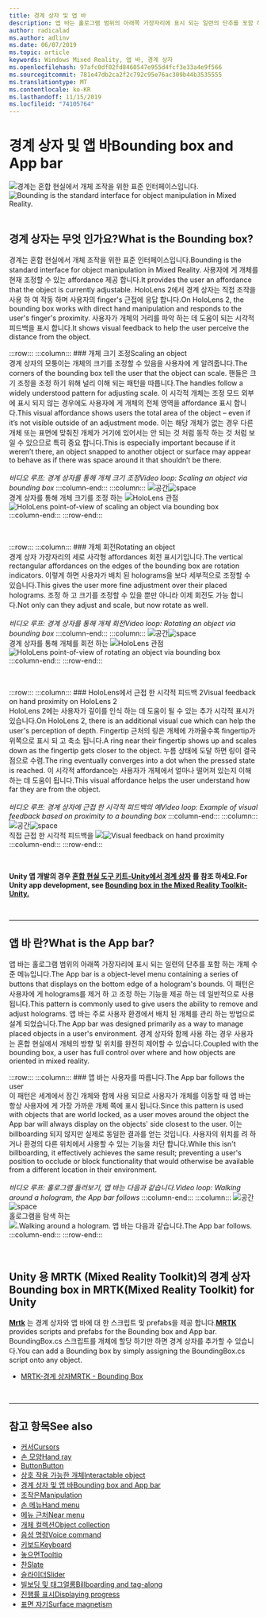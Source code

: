 ```yaml
---
title: 경계 상자 및 앱 바
description: 앱 바는 홀로그램 범위의 아래쪽 가장자리에 표시 되는 일련의 단추를 포함 하는 개체 수준 메뉴입니다.
author: radicalad
ms.author: adlinv
ms.date: 06/07/2019
ms.topic: article
keywords: Windows Mixed Reality, 앱 바, 경계 상자
ms.openlocfilehash: 97afc0df02fd8460547e955d4fcf3e33a4e9f566
ms.sourcegitcommit: 781e47db2ca2f2c792c95e76ac309b44b3535555
ms.translationtype: MT
ms.contentlocale: ko-KR
ms.lasthandoff: 11/15/2019
ms.locfileid: "74105764"
---
```

# <a name="bounding-box-and-app-bar"></a><span data-ttu-id="d1a9b-104">경계 상자 및 앱 바</span><span class="sxs-lookup"><span data-stu-id="d1a9b-104">Bounding box and App bar</span></span>
<span data-ttu-id="d1a9b-105">![경계는 혼합 현실에서 개체 조작을 위한 표준 인터페이스입니다.](images/640px-boundingbox-hero.jpg)</span><span class="sxs-lookup"><span data-stu-id="d1a9b-105">![Bounding is the standard interface for object manipulation in Mixed Reality.](images/640px-boundingbox-hero.jpg)</span></span><br>
<br>

## <a name="what-is-the-bounding-box"></a><span data-ttu-id="d1a9b-106">경계 상자는 무엇 인가요?</span><span class="sxs-lookup"><span data-stu-id="d1a9b-106">What is the Bounding box?</span></span>

<span data-ttu-id="d1a9b-107">경계는 혼합 현실에서 개체 조작을 위한 표준 인터페이스입니다.</span><span class="sxs-lookup"><span data-stu-id="d1a9b-107">Bounding is the standard interface for object manipulation in Mixed Reality.</span></span> <span data-ttu-id="d1a9b-108">사용자에 게 개체를 현재 조정할 수 있는 affordance 제공 합니다.</span><span class="sxs-lookup"><span data-stu-id="d1a9b-108">It provides the user an affordance that the object is currently adjustable.</span></span> <span data-ttu-id="d1a9b-109">HoloLens 2에서 경계 상자는 직접 조작을 사용 하 여 작동 하며 사용자의 finger's 근접에 응답 합니다.</span><span class="sxs-lookup"><span data-stu-id="d1a9b-109">On HoloLens 2, the bounding box works with direct hand manipulation and responds to the user's finger's proximity.</span></span> <span data-ttu-id="d1a9b-110">사용자가 개체의 거리를 파악 하는 데 도움이 되는 시각적 피드백을 표시 합니다.</span><span class="sxs-lookup"><span data-stu-id="d1a9b-110">It shows visual feedback to help the user perceive the distance from the object.</span></span>

:::row:::
    :::column:::
        ### <a name="scaling-an-objectbr"></a><span data-ttu-id="d1a9b-111">개체 크기 조정</span><span class="sxs-lookup"><span data-stu-id="d1a9b-111">Scaling an object</span></span><br>
        <span data-ttu-id="d1a9b-112">경계 상자의 모퉁이는 개체의 크기를 조정할 수 있음을 사용자에 게 알려줍니다.</span><span class="sxs-lookup"><span data-stu-id="d1a9b-112">The corners of the bounding box tell the user that the object can scale.</span></span> <span data-ttu-id="d1a9b-113">핸들은 크기 조정을 조정 하기 위해 널리 이해 되는 패턴을 따릅니다.</span><span class="sxs-lookup"><span data-stu-id="d1a9b-113">The handles follow a widely understood pattern for adjusting scale.</span></span> <span data-ttu-id="d1a9b-114">이 시각적 개체는 조정 모드 외부에 표시 되지 않는 경우에도 사용자에 게 개체의 전체 영역을 affordance 표시 합니다.</span><span class="sxs-lookup"><span data-stu-id="d1a9b-114">This visual affordance shows users the total area of the object – even if it’s not visible outside of an adjustment mode.</span></span> <span data-ttu-id="d1a9b-115">이는 해당 개체가 없는 경우 다른 개체 또는 표면에 맞춰진 개체가 거기에 있어서는 안 되는 것 처럼 동작 하는 것 처럼 보일 수 있으므로 특히 중요 합니다.</span><span class="sxs-lookup"><span data-stu-id="d1a9b-115">This is especially important because if it weren’t there, an object snapped to another object or surface may appear to behave as if there was space around it that shouldn’t be there.</span></span><br>
        <br>
        <span data-ttu-id="d1a9b-116">*비디오 루프: 경계 상자를 통해 개체 크기 조정*</span><span class="sxs-lookup"><span data-stu-id="d1a9b-116">*Video loop: Scaling an object via bounding box*</span></span>
    :::column-end:::
        :::column:::
        <span data-ttu-id="d1a9b-117">![공간](images/spacer-20x582.png)</span><span class="sxs-lookup"><span data-stu-id="d1a9b-117">![space](images/spacer-20x582.png)</span></span><br>
       <span data-ttu-id="d1a9b-118">경계 상자를 통해 개체 크기를 조정 하는 ![HoloLens 관점](images/HoloLens2_BoundingBox.gif)</span><span class="sxs-lookup"><span data-stu-id="d1a9b-118">![HoloLens point-of-view of scaling an object via bounding box](images/HoloLens2_BoundingBox.gif)</span></span><br>
    :::column-end:::
:::row-end:::

<br>

:::row:::
    :::column:::
        ### <a name="rotating-an-objectbr"></a><span data-ttu-id="d1a9b-119">개체 회전</span><span class="sxs-lookup"><span data-stu-id="d1a9b-119">Rotating an object</span></span><br>
        <span data-ttu-id="d1a9b-120">경계 상자 가장자리의 세로 사각형 affordances 회전 표시기입니다.</span><span class="sxs-lookup"><span data-stu-id="d1a9b-120">The vertical rectangular affordances on the edges of the bounding box are rotation indicators.</span></span> <span data-ttu-id="d1a9b-121">이렇게 하면 사용자가 배치 된 holograms을 보다 세부적으로 조정할 수 있습니다.</span><span class="sxs-lookup"><span data-stu-id="d1a9b-121">This gives the user more fine adjustment over their placed holograms.</span></span> <span data-ttu-id="d1a9b-122">조정 하 고 크기를 조정할 수 있을 뿐만 아니라 이제 회전도 가능 합니다.</span><span class="sxs-lookup"><span data-stu-id="d1a9b-122">Not only can they adjust and scale, but now rotate as well.</span></span><br>
        <br>
        <span data-ttu-id="d1a9b-123">*비디오 루프: 경계 상자를 통해 개체 회전*</span><span class="sxs-lookup"><span data-stu-id="d1a9b-123">*Video loop: Rotating an object via bounding box*</span></span>
    :::column-end:::
        :::column:::
        <span data-ttu-id="d1a9b-124">![공간](images/spacer-20x582.png)</span><span class="sxs-lookup"><span data-stu-id="d1a9b-124">![space](images/spacer-20x582.png)</span></span><br>
       <span data-ttu-id="d1a9b-125">경계 상자를 통해 개체를 회전 하는 ![HoloLens 관점](images/HoloLens2_BoundingBox_Rotate.gif)</span><span class="sxs-lookup"><span data-stu-id="d1a9b-125">![HoloLens point-of-view of rotating an object via bounding box](images/HoloLens2_BoundingBox_Rotate.gif)</span></span><br>
    :::column-end:::
:::row-end:::

<br>

:::row:::
    :::column:::
        ### <a name="visual-feedback-on-hand-proximity-on-hololens-2br"></a><span data-ttu-id="d1a9b-126">HoloLens에서 근접 한 시각적 피드백 2</span><span class="sxs-lookup"><span data-stu-id="d1a9b-126">Visual feedback on hand proximity on HoloLens 2</span></span><br>
        <span data-ttu-id="d1a9b-127">HoloLens 2에는 사용자가 깊이를 인식 하는 데 도움이 될 수 있는 추가 시각적 표시가 있습니다.</span><span class="sxs-lookup"><span data-stu-id="d1a9b-127">On HoloLens 2, there is an additional visual cue which can help the user's perception of depth.</span></span> <span data-ttu-id="d1a9b-128">Fingertip 근처의 링은 개체에 가까울수록 fingertip가 위쪽으로 표시 되 고 축소 됩니다.</span><span class="sxs-lookup"><span data-stu-id="d1a9b-128">A ring near their fingertip shows up and scales down as the fingertip gets closer to the object.</span></span> <span data-ttu-id="d1a9b-129">누름 상태에 도달 하면 링이 결국 점으로 수렴.</span><span class="sxs-lookup"><span data-stu-id="d1a9b-129">The ring eventually converges into a dot when the pressed state is reached.</span></span> <span data-ttu-id="d1a9b-130">이 시각적 affordance는 사용자가 개체에서 얼마나 떨어져 있는지 이해 하는 데 도움이 됩니다.</span><span class="sxs-lookup"><span data-stu-id="d1a9b-130">This visual affordance helps the user understand how far they are from the object.</span></span><br>
        <br>
        <span data-ttu-id="d1a9b-131">*비디오 루프: 경계 상자에 근접 한 시각적 피드백의 예*</span><span class="sxs-lookup"><span data-stu-id="d1a9b-131">*Video loop: Example of visual feedback based on proximity to a bounding box*</span></span>
    :::column-end:::
        :::column:::
        <span data-ttu-id="d1a9b-132">![공간](images/spacer-20x582.png)</span><span class="sxs-lookup"><span data-stu-id="d1a9b-132">![space](images/spacer-20x582.png)</span></span><br>
       <span data-ttu-id="d1a9b-133">직접 근접 한 시각적 피드백을 ![](images/HoloLens2_Proximity.gif)</span><span class="sxs-lookup"><span data-stu-id="d1a9b-133">![Visual feedback on hand proximity](images/HoloLens2_Proximity.gif)</span></span><br>
    :::column-end:::
:::row-end:::

<br>

<span data-ttu-id="d1a9b-134">**Unity 앱 개발의 경우 [혼합 현실 도구 키트-Unity에서 경계 상자](https://microsoft.github.io/MixedRealityToolkit-Unity/Documentation/README_BoundingBox.html) 를 참조 하세요.**</span><span class="sxs-lookup"><span data-stu-id="d1a9b-134">**For Unity app development, see [Bounding box in the Mixed Reality Toolkit-Unity.](https://microsoft.github.io/MixedRealityToolkit-Unity/Documentation/README_BoundingBox.html)**</span></span>

<br>

---

## <a name="what-is-the-app-bar"></a><span data-ttu-id="d1a9b-135">앱 바 란?</span><span class="sxs-lookup"><span data-stu-id="d1a9b-135">What is the App bar?</span></span>

<span data-ttu-id="d1a9b-136">앱 바는 홀로그램 범위의 아래쪽 가장자리에 표시 되는 일련의 단추를 포함 하는 개체 수준 메뉴입니다.</span><span class="sxs-lookup"><span data-stu-id="d1a9b-136">The App bar is a object-level menu containing a series of buttons that displays on the bottom edge of a hologram's bounds.</span></span> <span data-ttu-id="d1a9b-137">이 패턴은 사용자에 게 holograms를 제거 하 고 조정 하는 기능을 제공 하는 데 일반적으로 사용 됩니다.</span><span class="sxs-lookup"><span data-stu-id="d1a9b-137">This pattern is commonly used to give users the ability to remove and adjust holograms.</span></span> <span data-ttu-id="d1a9b-138">앱 바는 주로 사용자 환경에서 배치 된 개체를 관리 하는 방법으로 설계 되었습니다.</span><span class="sxs-lookup"><span data-stu-id="d1a9b-138">The App bar was designed primarily as a way to manage placed objects in a user's environment.</span></span> <span data-ttu-id="d1a9b-139">경계 상자와 함께 사용 하는 경우 사용자는 혼합 현실에서 개체의 방향 및 위치를 완전히 제어할 수 있습니다.</span><span class="sxs-lookup"><span data-stu-id="d1a9b-139">Coupled with the bounding box, a user has full control over where and how objects are oriented in mixed reality.</span></span>

:::row:::
    :::column:::
        ### <a name="the-app-bar-follows-the-userbr"></a><span data-ttu-id="d1a9b-140">앱 바는 사용자를 따릅니다.</span><span class="sxs-lookup"><span data-stu-id="d1a9b-140">The App bar follows the user</span></span><br>
        <span data-ttu-id="d1a9b-141">이 패턴은 세계에서 잠긴 개체와 함께 사용 되므로 사용자가 개체를 이동할 때 앱 바는 항상 사용자에 게 가장 가까운 개체 쪽에 표시 됩니다.</span><span class="sxs-lookup"><span data-stu-id="d1a9b-141">Since this pattern is used with objects that are world locked, as a user moves around the object the App bar will always display on the objects' side closest to the user.</span></span> <span data-ttu-id="d1a9b-142">이는 billboarding 되지 않지만 실제로 동일한 결과를 얻는 것입니다. 사용자의 위치를 려 하거나 환경의 다른 위치에서 사용할 수 있는 기능을 차단 합니다.</span><span class="sxs-lookup"><span data-stu-id="d1a9b-142">While this isn't billboarding, it effectively achieves the same result; preventing a user's position to occlude or block functionality that would otherwise be available from a different location in their environment.</span></span> <br>
        <br>
        <span data-ttu-id="d1a9b-143">*비디오 루프: 홀로그램 둘러보기, 앱 바는 다음과 같습니다.*</span><span class="sxs-lookup"><span data-stu-id="d1a9b-143">*Video loop: Walking around a hologram, the App bar follows*</span></span>
    :::column-end:::
        :::column:::
        <span data-ttu-id="d1a9b-144">![공간](images/spacer-20x582.png)</span><span class="sxs-lookup"><span data-stu-id="d1a9b-144">![space](images/spacer-20x582.png)</span></span><br>
       <span data-ttu-id="d1a9b-145">홀로그램을 탐색 하는 ![.</span><span class="sxs-lookup"><span data-stu-id="d1a9b-145">![Walking around a hologram.</span></span> <span data-ttu-id="d1a9b-146">앱 바는 다음과 같습니다.](images/HoloLens2_AppBarFollowing.gif)</span><span class="sxs-lookup"><span data-stu-id="d1a9b-146">The App bar follows.](images/HoloLens2_AppBarFollowing.gif)</span></span><br>
    :::column-end:::
:::row-end:::

<br>


## <a name="bounding-box-in-mrtkmixed-reality-toolkit-for-unity"></a><span data-ttu-id="d1a9b-147">Unity 용 MRTK (Mixed Reality Toolkit)의 경계 상자</span><span class="sxs-lookup"><span data-stu-id="d1a9b-147">Bounding box in MRTK(Mixed Reality Toolkit) for Unity</span></span>
<span data-ttu-id="d1a9b-148">**[Mrtk](https://github.com/Microsoft/MixedRealityToolkit-Unity)** 는 경계 상자와 앱 바에 대 한 스크립트 및 prefabs을 제공 합니다.</span><span class="sxs-lookup"><span data-stu-id="d1a9b-148">**[MRTK](https://github.com/Microsoft/MixedRealityToolkit-Unity)** provides scripts and prefabs for the Bounding box and App bar.</span></span> <span data-ttu-id="d1a9b-149">BoundingBox.cs 스크립트를 개체에 할당 하기만 하면 경계 상자를 추가할 수 있습니다.</span><span class="sxs-lookup"><span data-stu-id="d1a9b-149">You can add a Bounding box by simply assigning the BoundingBox.cs script onto any object.</span></span>

* [<span data-ttu-id="d1a9b-150">MRTK-경계 상자</span><span class="sxs-lookup"><span data-stu-id="d1a9b-150">MRTK - Bounding Box</span></span>](https://microsoft.github.io/MixedRealityToolkit-Unity/Documentation/README_BoundingBox.html)


<br>

---


## <a name="see-also"></a><span data-ttu-id="d1a9b-151">참고 항목</span><span class="sxs-lookup"><span data-stu-id="d1a9b-151">See also</span></span>

* [<span data-ttu-id="d1a9b-152">커서</span><span class="sxs-lookup"><span data-stu-id="d1a9b-152">Cursors</span></span>](cursors.md)
* [<span data-ttu-id="d1a9b-153">손 모양</span><span class="sxs-lookup"><span data-stu-id="d1a9b-153">Hand ray</span></span>](point-and-commit.md)
* [<span data-ttu-id="d1a9b-154">Button</span><span class="sxs-lookup"><span data-stu-id="d1a9b-154">Button</span></span>](button.md)
* [<span data-ttu-id="d1a9b-155">상호 작용 가능한 개체</span><span class="sxs-lookup"><span data-stu-id="d1a9b-155">Interactable object</span></span>](interactable-object.md)
* [<span data-ttu-id="d1a9b-156">경계 상자 및 앱 바</span><span class="sxs-lookup"><span data-stu-id="d1a9b-156">Bounding box and App bar</span></span>](app-bar-and-bounding-box.md)
* [<span data-ttu-id="d1a9b-157">조작은</span><span class="sxs-lookup"><span data-stu-id="d1a9b-157">Manipulation</span></span>](direct-manipulation.md)
* [<span data-ttu-id="d1a9b-158">손 메뉴</span><span class="sxs-lookup"><span data-stu-id="d1a9b-158">Hand menu</span></span>](hand-menu.md)
* [<span data-ttu-id="d1a9b-159">메뉴 근처</span><span class="sxs-lookup"><span data-stu-id="d1a9b-159">Near menu</span></span>](near-menu.md)
* [<span data-ttu-id="d1a9b-160">개체 컬렉션</span><span class="sxs-lookup"><span data-stu-id="d1a9b-160">Object collection</span></span>](object-collection.md)
* [<span data-ttu-id="d1a9b-161">음성 명령</span><span class="sxs-lookup"><span data-stu-id="d1a9b-161">Voice command</span></span>](voice-input.md)
* [<span data-ttu-id="d1a9b-162">키보드</span><span class="sxs-lookup"><span data-stu-id="d1a9b-162">Keyboard</span></span>](keyboard.md)
* [<span data-ttu-id="d1a9b-163">놓으면</span><span class="sxs-lookup"><span data-stu-id="d1a9b-163">Tooltip</span></span>](tooltip.md)
* [<span data-ttu-id="d1a9b-164">찬</span><span class="sxs-lookup"><span data-stu-id="d1a9b-164">Slate</span></span>](slate.md)
* [<span data-ttu-id="d1a9b-165">슬라이더</span><span class="sxs-lookup"><span data-stu-id="d1a9b-165">Slider</span></span>](slider.md)
* [<span data-ttu-id="d1a9b-166">빌보딩 및 태그얼롱</span><span class="sxs-lookup"><span data-stu-id="d1a9b-166">Billboarding and tag-along</span></span>](billboarding-and-tag-along.md)
* [<span data-ttu-id="d1a9b-167">진행률 표시</span><span class="sxs-lookup"><span data-stu-id="d1a9b-167">Displaying progress</span></span>](progress.md)
* [<span data-ttu-id="d1a9b-168">표면 자기</span><span class="sxs-lookup"><span data-stu-id="d1a9b-168">Surface magnetism</span></span>](surface-magnetism.md)